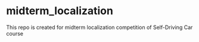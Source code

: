 # midterm_localization
This repo is created for midterm localization competition of Self-Driving Car course 
